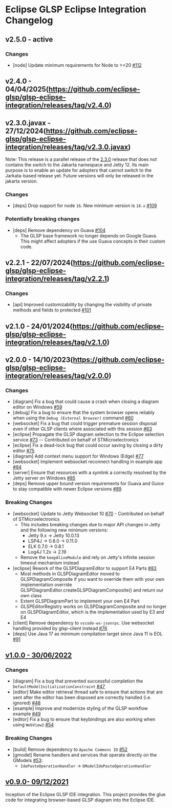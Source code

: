 # Eclipse GLSP Eclipse Integration Changelog

## v2.5.0 - active

### Changes
-   [node] Update minimum requirements for Node to >=20 [#112](https://github.com/eclipse-glsp/glsp-client/pull/112)

## v2.4.0 - 04/04/2025(<https://github.com/eclipse-glsp/glsp-eclipse-integration/releases/tag/v2.4.0>)

## v2.3.0.javax - 27/12/2024(<https://github.com/eclipse-glsp/glsp-eclipse-integration/releases/tag/v2.3.0.javax>)

Note: This release is a parallel release of the [2.3.0](https://github.com/eclipse-glsp/glsp-eclipse-integration/releases/tag/v2.3.0) release that does not contains
      the switch to the Jakarta namespace and Jetty 12. Its main purpose is to enable an update for adopters that cannot switch to the Jarkata-based release yet.
      Future versions will only be released in the jakarta version.

### Changes

-   [deps] Drop support for node `16`. New minimum version is `18.x` [#109](https://github.com/eclipse-glsp/glsp-theia-integration/pull/109)

### Potentially breaking changes

-   [deps] Remove dependency on Guava [#104](https://github.com/eclipse-glsp/glsp-eclipse-integration/pull/104)
    -   The GLSP base framework no longer depends on Google Guava. This might affect adopters if the use Guava concepts in their custom code.

## v2.2.1 - 22/07/2024(<https://github.com/eclipse-glsp/glsp-eclipse-integration/releases/tag/v2.2.1>)

### Changes

- [api] Improved customizability by changing the visibility of private methods and fields to protected [#101](https://github.com/eclipse-glsp/glsp-eclipse-integration/pull/101)

## v2.1.0 - 24/01/2024(<https://github.com/eclipse-glsp/glsp-eclipse-integration/releases/tag/v2.1.0>)

## v2.0.0 - 14/10/2023(<https://github.com/eclipse-glsp/glsp-eclipse-integration/releases/tag/v2.0.0>)

### Changes

-   [diagram] Fix a bug that could cause a crash when closing a diagram editor on Windows [#59](https://github.com/eclipse-glsp/glsp-eclipse-integration/pull/59)
-   [debug] Fix a bug to ensure that the system browser opens reliably when using the `Debug (External Browser)` command [#60](https://github.com/eclipse-glsp/glsp-eclipse-integration/pull/60)
-   [websocket] Fix a bug that could trigger premature session disposal even if other GLSP clients where associated with this session [#63](https://github.com/eclipse-glsp/glsp-eclipse-integration/pull/63)
-   [eclipse] Propagate the GLSP diagram selection to the Eclipse selection service [#73](https://github.com/eclipse-glsp/glsp-eclipse-integration/pull/73) -- Contributed on behalf of STMicroelectronics
-   [eclipse] Fix a dead-lock bug that could occur saving by closing a dirty editor [#75](https://github.com/eclipse-glsp/glsp-eclipse-integration/pull/75)
-   [diagram] Add context menu support for Windows (Edge) [#77](https://github.com/eclipse-glsp/glsp-eclipse-integration/pull/77)
-   [websocket] Implement websocket reconnect handling in example app [#84](https://github.com/eclipse-glsp/glsp-eclipse-integration/pull/84)
-   [server] Ensure that resources with a symlink a correctly resolved by the Jetty server on Windows [#85](https://github.com/eclipse-glsp/glsp-eclipse-integration/pull/85)
-   [deps] Remove upper bound version requirements for Guava and Guice to stay compatible with newer Eclipse versions [#89](https://github.com/eclipse-glsp/glsp-eclipse-integration/pull/89)

### Breaking Changes

-   [websocket] Update to Jetty Websocket 10 [#70](https://github.com/eclipse-glsp/glsp-eclipse-integration/pull/70) - Contributed on behalf of STMicroelectronics
    -   This includes breaking changes due to major API changes in Jetty and the following new minimum versions:
        -   Jetty 9.x -> Jetty 10.0.13
        -   LSP4J -> 0.8.0 -> 0.11.0
        -   ELK 0.7.0 -> 0.8.1
        -   Log4J 1.2x -> 2.19
    -   Remove the `keepAliveModule` and rely on Jetty's infinite session timeout mechanism instead
-   [eclipse] Rework of the GLSPDiagramEditor to support E4 Parts [#83](https://github.com/eclipse-glsp/glsp-eclipse-integration/pull/83)
    -   Most methods in GLSPDiagramEditor moved to GLSPDiagramComposite if you want to override them with your own implementation override GLSPDiagramEditor.createGLSPDiagramComposite() and return our own class
    -   Extent GLSPDiagramPart to implement your own E4 Part
    -   GLSPEditorRegistry works on GLSPDiagramComposite and no longer on GLSPDiagramEditor, which is the implementation used by E3 and E4
-   [client] Remove dependency to `vscode-ws-jsonrpc`. Use websocket handling provided by glsp-client instead [#76](https://github.com/eclipse-glsp/glsp-eclipse-integration/pull/76)
-   [deps] Use Java 17 as minimum compilation target since Java 11 is EOL [#91](https://github.com/eclipse-glsp/glsp-eclipse-integration/pull/91)

## [v1.0.0 - 30/06/2022](https://github.com/eclipse-glsp/glsp-eclipse-integration/releases/tag/v1.0.0)

### Changes

-   [diagram] Fix a bug that prevented successful completion the `DefaultModelInitializationConstraint` [#47](https://github.com/eclipse-glsp/glsp-eclipse-integration/pull/47)
-   [editor] Make editor retrieval thread safe to ensure that actions that are sent after the editor has been disposed are correctly handled (i.e. ignored) [#48](https://github.com/eclipse-glsp/glsp-eclipse-integration/pull/48)
-   [example] Improve and modernize styling of the GLSP workflow example [#49](https://github.com/eclipse-glsp/glsp-eclipse-integration/pull/49)
-   [editor] Fix a bug to ensure that keybindings are also working when using `WebView2` [#54](https://github.com/eclipse-glsp/glsp-eclipse-integration/pull/54/)

### Breaking Changes

-   [build] Remove dependency to `Apache Commons IO` [#52](https://github.com/eclipse-glsp/glsp-eclipse-integration/pull/52)
-   [gmodel] Rename handlers and services that operate directly on the GModels [#53](https://github.com/eclipse-glsp/glsp-eclipse-integration/pull/53):
    -   `IdePasteOperationHandler` -> `GModelIdePasteOperationHandler`

## [v0.9.0- 09/12/2021](https://github.com/eclipse-glsp/glsp-eclipse-integration/releases/tag/v0.9.0)

Inception of the Eclipse GLSP IDE integration.
This project provides the glue code for integrating browser-based GLSP diagram into the Eclipse IDE.

